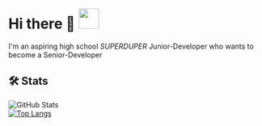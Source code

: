 # Hi there 👋 <img src="https://user-images.githubusercontent.com/89503906/157695583-a54ea60c-b939-4422-aad8-d718fd66f4f0.gif"  width="40" height="40"/>

I'm an aspiring high school *SUPERDUPER* Junior-Developer who wants to become a Senior-Developer
<!--👶 I'm a high school *SUPERDUPER* Junior-Developer 👶 who wants to become a Seinior-Developer-->
<!--
**wodnjse/wodnjse** is a ✨ _special_ ✨ repository because its `README.md` (this file) appears on your GitHub profile.

Here are some ideas to get you started:

- 🔭 I’m currently working on ...
- 🌱 I’m currently learning ...
- 👯 I’m looking to collaborate on ...
- 🤔 I’m looking for help with ...
- 💬 Ask me about ...
- 📫 How to reach me: ...
- 😄 Pronouns: ...
- ⚡ Fun fact: ...
-->
## 🛠 Stats
![GitHub Stats](https://github-readme-stats.vercel.app/api?username=wodnjse&theme=codeSTACKr)  
[![Top Langs](https://github-readme-stats.vercel.app/api/top-langs/?username=wodnjse&layout=compact&theme=codeSTACKr)](https://github.com/anuraghazra/github-readme-stats)
